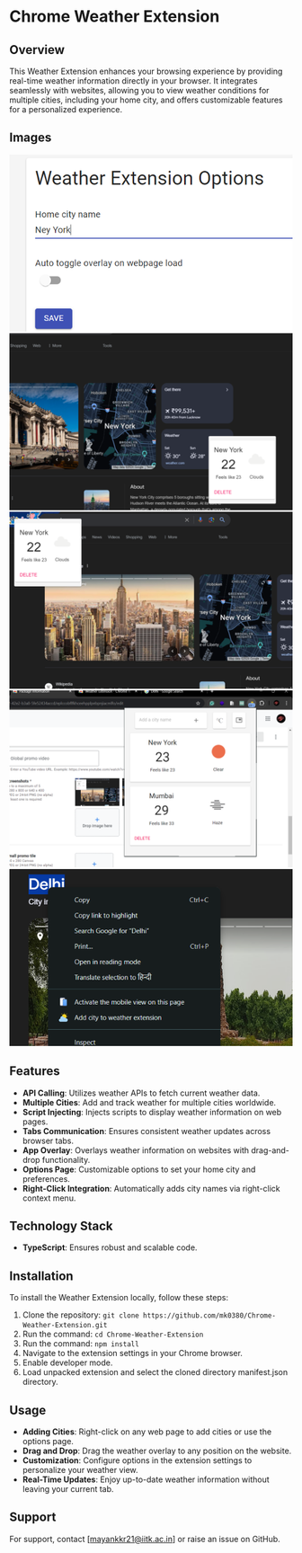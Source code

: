 # Chrome Weather Extension

## Overview
This Weather Extension enhances your browsing experience by providing real-time weather information directly in your browser. It integrates seamlessly with websites, allowing you to view weather conditions for multiple cities, including your home city, and offers customizable features for a personalized experience.

## Images

![alt text](src/static/screenshots/home-city.png)
![alt text](src/static/screenshots/overlay1.png)
![alt text](src/static/screenshots/overlay2.png)
![alt text](src/static/screenshots/tab.png)
![alt text](src/static/screenshots/right-click.png)

## Features
- **API Calling**: Utilizes weather APIs to fetch current weather data.
- **Multiple Cities**: Add and track weather for multiple cities worldwide.
- **Script Injecting**: Injects scripts to display weather information on web pages.
- **Tabs Communication**: Ensures consistent weather updates across browser tabs.
- **App Overlay**: Overlays weather information on websites with drag-and-drop functionality.
- **Options Page**: Customizable options to set your home city and preferences.
- **Right-Click Integration**: Automatically adds city names via right-click context menu.

## Technology Stack
- **TypeScript**: Ensures robust and scalable code.

## Installation
To install the Weather Extension locally, follow these steps:
1. Clone the repository: `git clone https://github.com/mk0380/Chrome-Weather-Extension.git`
2. Run the command: `cd Chrome-Weather-Extension`
2. Run the command: `npm install`
3. Navigate to the extension settings in your Chrome browser.
4. Enable developer mode.
5. Load unpacked extension and select the cloned directory manifest.json directory.

## Usage
- **Adding Cities**: Right-click on any web page to add cities or use the options page.
- **Drag and Drop**: Drag the weather overlay to any position on the website.
- **Customization**: Configure options in the extension settings to personalize your weather view.
- **Real-Time Updates**: Enjoy up-to-date weather information without leaving your current tab.

## Support
For support, contact [mayankkr21@iitk.ac.in] or raise an issue on GitHub.
